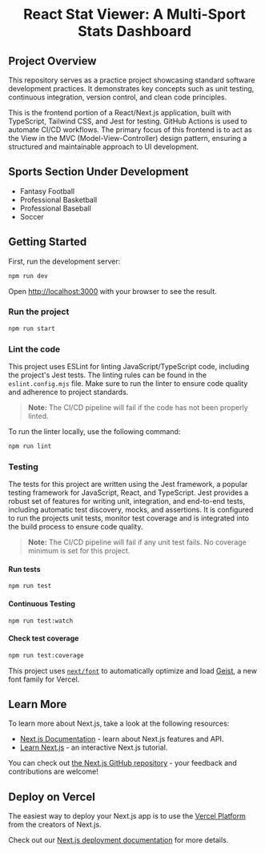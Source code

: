 # <p align="center" style="padding-top:20px">React Stat Viewer: A Multi-Sport Stats Dashboard </p>

## Project Overview

This repository serves as a practice project showcasing standard software development practices. It demonstrates key concepts such as unit testing, continuous integration, version control, and clean code principles.

This is the frontend portion of a React/Next.js application, built with TypeScript, Tailwind CSS, and Jest for testing. GitHub Actions is used to automate CI/CD workflows. The primary focus of this frontend is to act as the View in the MVC (Model-View-Controller) design pattern, ensuring a structured and maintainable approach to UI development.

## Sports Section Under Development

- Fantasy Football
- Professional Basketball
- Professional Baseball
- Soccer

## Getting Started

First, run the development server:

```bash
npm run dev
```

Open [http://localhost:3000](http://localhost:3000) with your browser to see the result.

### Run the project

```sh
npm run start
```

### Lint the code

This project uses ESLint for linting JavaScript/TypeScript code, including the project's Jest tests. The linting rules can be found in the `eslint.config.mjs` file. Make sure to run the linter to ensure code quality and adherence to project standards.

> **Note:** The CI/CD pipeline will fail if the code has not been properly linted.

To run the linter locally, use the following command:

```sh
npm run lint
```

### Testing

The tests for this project are written using the Jest framework, a popular testing framework for JavaScript, React, and TypeScript. Jest provides a robust set of features for writing unit, integration, and end-to-end tests, including automatic test discovery, mocks, and assertions. It is configured to run the projects unit tests, monitor test coverage and is integrated into the build process to ensure code quality.

> **Note:** The CI/CD pipeline will fail if any unit test fails. No coverage minimum is set for this project.

#### Run tests

```
npm run test
```

#### Continuous Testing

```
npm run test:watch
```

#### Check test coverage

```sh
npm run test:coverage
```

This project uses [`next/font`](https://nextjs.org/docs/app/building-your-application/optimizing/fonts) to automatically optimize and load [Geist](https://vercel.com/font), a new font family for Vercel.

## Learn More

To learn more about Next.js, take a look at the following resources:

- [Next.js Documentation](https://nextjs.org/docs) - learn about Next.js features and API.
- [Learn Next.js](https://nextjs.org/learn) - an interactive Next.js tutorial.

You can check out [the Next.js GitHub repository](https://github.com/vercel/next.js) - your feedback and contributions are welcome!

## Deploy on Vercel

The easiest way to deploy your Next.js app is to use the [Vercel Platform](https://vercel.com/new?utm_medium=default-template&filter=next.js&utm_source=create-next-app&utm_campaign=create-next-app-readme) from the creators of Next.js.

Check out our [Next.js deployment documentation](https://nextjs.org/docs/app/building-your-application/deploying) for more details.
